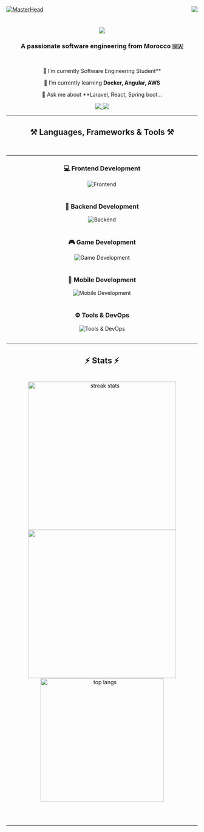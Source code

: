 [![MasterHead](https://firebasestorage.googleapis.com/v0/b/flexi-coding.appspot.com/o/dempgi7-520f8d5f-63d4-4453-8822-dbc149ae27f8.gif?alt=media&token=91c0c7b2-93c3-4029-b011-1a8703c5730d)](https://rishavchanda.io)
<img align="right" src="https://visitor-badge.laobi.icu/badge?page_id=salesp07.salesp07" />

<h1 align="center">
    <img src="https://readme-typing-svg.herokuapp.com/?font=Righteous&size=35&center=true&vCenter=true&width=500&height=70&duration=4000&lines=Hi+There!+👋;+I'm+Hodaifa+Echffani!;" />
</h1>

<h3 align="center">  A  passionate software engineering from Morocco 🇲🇦</h3>

<br/>

<div align="center"> 
 
🔭 I’m currently  Software Engineering Student**
 
 🌱 I’m currently learning **Docker, Angular, AWS**

💬 Ask me about **Laravel, React, Spring boot... 
 </div>
 
<div align="center"> 
  <a href="mailto:echffani.hodaifa@gmail.com">
    <img src="https://img.shields.io/badge/Gmail-333333?style=for-the-badge&logo=gmail&logoColor=red" />
  </a>
  <a href="https://www.linkedin.com/in/hodaifa-echffani-297b7b284/" target="_blank">
    <img src="https://img.shields.io/badge/LinkedIn-0077B5?style=for-the-badge&logo=linkedin&logoColor=white" target="_blank" />
  </a>
  
</div>

 <hr/>
 
<h2 align="center">⚒️ Languages, Frameworks & Tools ⚒️</h2>
<br/>
 <hr/>
<div align="center">

### 💻 Frontend Development  
<img src="https://skillicons.dev/icons?i=react,angular,html,css,tailwind,bootstrap,mui,figma,git,vscode" alt="Frontend" />
<br/><br/>

### 🔧 Backend Development  
<img src="https://skillicons.dev/icons?i=nodejs,express,python,flask,php,laravel,mysql,postgres,firebase,mongodb,oracle,spring boot" alt="Backend" />
<br/><br/>

### 🎮 Game Development  
<img src="https://skillicons.dev/icons?i=unity,java,c" alt="Game Development" />
<br/><br/>

### 📱 Mobile Development  
<img src="https://skillicons.dev/icons?i=androidstudio,react,flutter" alt="Mobile Development" />
<br/><br/>

### ⚙️ Tools & DevOps  
<img src="https://skillicons.dev/icons?i=docker,jenkins,github,matlab" alt="Tools & DevOps" />
<br/>

</div>



<br/>
<hr/>



<h2 align="center">⚡ Stats ⚡</h2>
<br>
<div align=center>
  <img width=390 src="https://github-readme-streak-stats-salesp07.vercel.app/?user=hodaifa-ech&count_private=true&theme=react&border_radius=10" alt="streak stats"/>
    
  <img width=390 src="https://github-readme-stats.vercel.app/api?username=hodaifa-ech&theme=react&hide_border=false&include_all_commits=false&count_private=true"/>

  <br/>
  <img width=325 align="center" src="https://github-readme-stats-salesp07.vercel.app/api/top-langs/?username=hodaifa-ech&hide=HTML&langs_count=8&layout=compact&theme=react&border_radius=10&size_weight=0.5&count_weight=0.5&exclude_repo=github-readme-stats" alt="top langs" />
  
</div>

<br/><br/>

<hr/>

<br/>



<br/>
